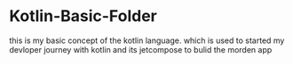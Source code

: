 # Kotlin-Basic-Folder

this is my basic concept of the kotlin language. which is used to started my devloper journey with kotlin and its jetcompose to bulid the morden app
